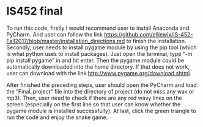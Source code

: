 # IS452 final

To run this code, firstly I would recommend user to install Anaconda and PyCharm. And user can follow the link https://github.com/elliewix/IS-452-Fall2017/blob/master/installation_directions.md to finish the installation. Secondly, user needs to install pygame module by using the pip tool (which is what python uses to install packages). Just open the terminal, type “-m pip install pygame” in and hit enter. Then the pygame module could be automatically downloaded into the home directory. If that does not work, user can download with the link http://www.pygame.org/download.shtml. 

After finished the preceding steps, user should open the PyCharm and load the “Final_project” file into the directory of project (do not miss any wav or mp3). Then, user need to check if there are any red wavy lines on the screen (especially on the first line so that user can know whether the pygame module is installed successfully). At last, click the green triangle to run the code and enjoy the snake game.


